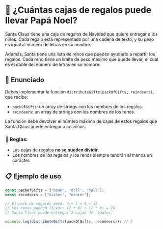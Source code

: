 # 🎁 ¿Cuántas cajas de regalos puede llevar Papá Noel?

Santa Claus tiene una caja de regalos de Navidad que quiere entregar a los niños. Cada regalo está representado por una cadena de texto, y su peso es igual al número de letras en su nombre.

Además, Santa tiene una lista de renos que pueden ayudarlo a repartir los regalos. Cada reno tiene un límite de peso máximo que puede llevar, el cual es el doble del número de letras en su nombre.

## 📌 Enunciado

Debes implementar la función `distributeGifts(packOfGifts, reindeers)`, que recibe:

- `packOfGifts`: un array de strings con los nombres de los regalos.
- `reindeers`: un array de strings con los nombres de los renos.

La función debe devolver el número máximo de cajas de estos regalos que Santa Claus puede entregar a los niños.  

### 📍 Reglas:
- Las cajas de regalos **no se pueden dividir**.
- Los nombres de los regalos y los renos siempre tendrán al menos un carácter.

## 📋 Ejemplo de uso

```js
const packOfGifts = ["book", "doll", "ball"];
const reindeers = ["dasher", "dancer"];

// El pack de regalos pesa: 4 + 4 + 4 = 12
// Los renos pueden llevar: (2 * 6) + (2 * 6) = 24
// Santa Claus puede entregar 2 cajas de regalos.

console.log(distributeGifts(packOfGifts, reindeers)); // 2
